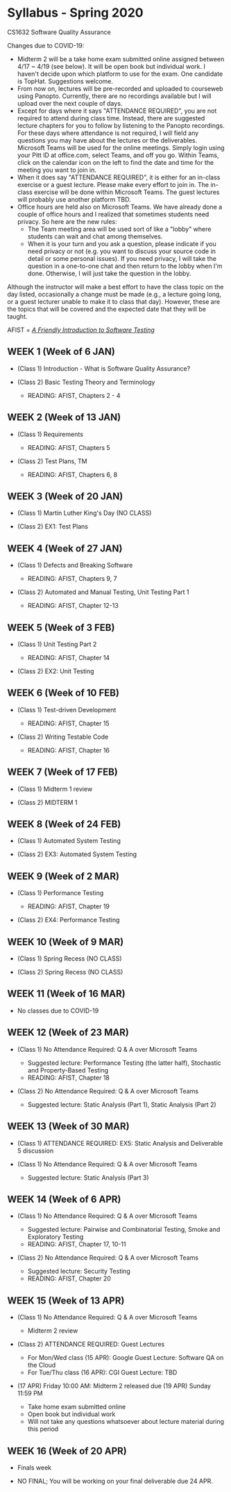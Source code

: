 # Syllabus - Spring 2020
CS1632 Software Quality Assurance

Changes due to COVID-19:
* Midterm 2 will be a take home exam submitted online assigned between 4/17 ~ 4/19 (see below).  It will be open book but individual work.  I haven't decide upon which platform to use for the exam.  One candidate is TopHat.  Suggestions welcome.
* From now on, lectures will be pre-recorded and uploaded to courseweb using Panopto.  Currently, there are no recordings available but I will upload over the next couple of days.
* Except for days where it says "ATTENDANCE REQUIRED", you are not required to attend during class time.  Instead, there are suggested lecture chapters for you to follow by listening to the Panopto recordings.  For these days where attendance is not required, I will field any questions you may have about the lectures or the deliverables.  Microsoft Teams will be used for the online meetings.  Simply login using your Pitt ID at office.com, select Teams, and off you go.  Within Teams, click on the calendar icon on the left to find the date and time for the meeting you want to join in.
* When it does say "ATTENDANCE REQUIRED", it is either for an in-class exercise or a guest lecture.  Please make every effort to join in.  The in-class exercise will be done within Microsoft Teams.  The guest lectures will probably use another platform TBD.
* Office hours are held also on Microsoft Teams.  We have already done a couple of office hours and I realized that sometimes students need privacy.  So here are the new rules:
  * The Team meeting area will be used sort of like a "lobby" where students can wait and chat among themselves.
  * When it is your turn and you ask a question, please indicate if you need privacy or not (e.g. you want to discuss your source code in detail or some personal issues).  If you need privacy, I will take the question in a one-to-one chat and then return to the lobby when I'm done.  Otherwise, I will just take the question in the lobby.



Although the instructor will make a best effort to have the class topic on the day listed, occasionally a change must be made (e.g., a lecture going long, or a guest lecturer unable to make it to class that day).  However, these are the topics that will be covered and the expected date that they will be taught.

AFIST = [_A Friendly Introduction to Software Testing_](software-quality-assurance-textbook.pdf)

## WEEK 1 (Week of 6 JAN)
* (Class 1) Introduction - What is Software Quality Assurance?

* (Class 2)  Basic Testing Theory and Terminology
  * READING: AFIST, Chapters 2 - 4

## WEEK 2 (Week of 13 JAN)

* (Class 1) Requirements
  * READING: AFIST, Chapters 5

* (Class 2) Test Plans, TM
  * READING: AFIST, Chapters 6, 8

## WEEK 3 (Week of 20 JAN)
  
* (Class 1) Martin Luther King's Day (NO CLASS)

* (Class 2) EX1: Test Plans

## WEEK 4 (Week of 27 JAN)

* (Class 1) Defects and Breaking Software
  * READING: AFIST, Chapters 9, 7
  
* (Class 2) Automated and Manual Testing, Unit Testing Part 1
  * READING: AFIST, Chapter 12-13


## WEEK 5 (Week of 3 FEB)

* (Class 1) Unit Testing Part 2
  * READING: AFIST, Chapter 14
 
* (Class 2) EX2: Unit Testing

## WEEK 6 (Week of 10 FEB)

* (Class 1) Test-driven Development
  * READING: AFIST, Chapter 15

* (Class 2) Writing Testable Code
  * READING: AFIST, Chapter 16

## WEEK 7 (Week of 17 FEB)

* (Class 1) Midterm 1 review

* (Class 2) MIDTERM 1

## WEEK 8 (Week of 24 FEB)

* (Class 1) Automated System Testing

* (Class 2) EX3: Automated System Testing

## WEEK 9 (Week of 2 MAR)

* (Class 1) Performance Testing
  * READING: AFIST, Chapter 19
  
* (Class 2) EX4: Performance Testing

## WEEK 10 (Week of 9 MAR)

* (Class 1) Spring Recess (NO CLASS)

* (Class 2) Spring Recess (NO CLASS)

## WEEK 11 (Week of 16 MAR)

* No classes due to COVID-19

## WEEK 12 (Week of 23 MAR)

* (Class 1) No Attendance Required: Q & A over Microsoft Teams
  * Suggested lecture: Performance Testing (the latter half), Stochastic and Property-Based Testing
  * READING: AFIST, Chapter 18
  
* (Class 2) No Attendance Required: Q & A over Microsoft Teams
  * Suggested lecture: Static Analysis (Part 1), Static Analysis (Part 2)

## WEEK 13 (Week of 30 MAR)

* (Class 1) ATTENDANCE REQUIRED: EX5: Static Analysis and Deliverable 5 discussion

* (Class 1) No Attendance Required: Q & A over Microsoft Teams
  * Suggested lecture: Static Analysis (Part 3)

## WEEK 14 (Week of 6 APR)

* (Class 1) No Attendance Required: Q & A over Microsoft Teams
  * Suggested lecture: Pairwise and Combinatorial Testing, Smoke and Exploratory Testing
  * READING: AFIST, Chapter 17, 10-11

* (Class 2) No Attendance Required: Q & A over Microsoft Teams
  * Suggested lecture: Security Testing
  * READING: AFIST, Chapter 20
  
## WEEK 15 (Week of 13 APR)

* (Class 1) No Attendance Required: Q & A over Microsoft Teams
  * Midterm 2 review
  
* (Class 2) ATTENDANCE REQUIRED: Guest Lectures
  * For Mon/Wed class (15 APR): Google Guest Lecture: Software QA on the Cloud
  * For Tue/Thu class (16 APR): CGI Guest Lecture: TBD
  
* (17 APR) Friday 10:00 AM: Midterm 2 released due (19 APR) Sunday 11:59 PM
  * Take home exam submitted online
  * Open book but individual work
  * Will not take any questions whatsoever about lecture material during this period

## WEEK 16 (Week of 20 APR)

* Finals week

* NO FINAL; You will be working on your final deliverable due 24 APR.
